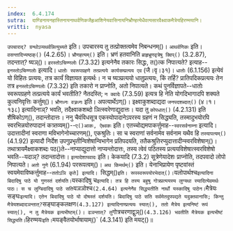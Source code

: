 ```yaml
---
index:  6.4.174
sutra:  दाण्डिनायनहास्तिनायनाथर्वणिकजैहृआशिनेयवासिनायनिभ्रौण्हत्येधैवत्यसारवैक्ष्वाकमैत्रेयहिरण्मयानि।
vritti:  nyasa
---
```


`उपचाराद्? ग्रन्थोऽप्यथर्वन्नित्युच्यते` इति। उपचारस्य तु तत्प्रोक्तत्वमेव निबन्धनम्()। `आथर्वणिकः` इति। `वसन्तादिभ्यष्ठक्()` (4.2.65)। 
`भ्रौणहत्यम्()` इति। भ्रणं हतवानिति `ब्राहृभ्रूणवृत्रेषु क्विप्()` (3.2.87), तदन्तात्? ष्यञ्()। `हरस्तोऽचिण्णलोः` (7.3.32) इत्यनेनैव तकारः सिद्धः, त()त्क निपात्यते? इत्याह--`इनस्तोऽचिण्णलोः` इत्यादि। `धातोः स्वरूपग्रहणे तत्प्रत्यये कार्यसम्प्रत्यय एव` (जै।वृ।३१)। `धातोः` (6.1.156) इत्येवं यो विहितः प्रत्ययः, तत्र कार्यं विज्ञायत इत्यर्थः। न च ष्यञ्प्रत्ययो धातुप्रत्ययः, किं तर्हि? प्रातिपदिकप्रत्ययः तेन तत्र `हनस्तोऽचिण्णलोः` (7.3.32) इति तकारो न प्राप्नोति, अतो निपात्यते। कथं पुनर्विज्ञापते--धातोः स्वरूपग्रहणे तत्प्रत्यये कार्यं भवतीति? नैतदस्ति; `न क्वादेः` (7.3.59) इत्यत्र हि नेति योगदिभागादपि शक्यते कुत्वनिवृत्तिः कर्त्तुम्()। `भ्रौणध्नः वत्र्रध्नः` इति। अपत्यार्थेऽण्()। इक्ष्वाकुशब्दाद्यदा `जनपदशब्दात्()` (४।१।१३८) इत्यादिनाञ्? भवति, तदैक्ष्वाकशब्दो ञित्स्वरेणाद्युदात्तः। यदा तु `कोपधात्()` (4.2.131) इति शैषिकोऽण्(), तदान्तोदात्तः। 
ननु चैवंविधसूत्र एकस्योपादानेऽपरस्य ग्रहणं न सिद्ध्यति, तस्मादुभयोरपि स्वरभिन्नयोरुपादानं कत्र्तव्यम्()--`ए()आकः, ऐक्ष्वकः` इति। एतच्चोद्यमपाकर्त्तुमाह--`स्वरसर्वनाम्ना` इत्यादि। उदात्तादीनां स्वराणा मविभागेनोच्चारणम्(), एकश्रुतिः। सा च स्वराणां सर्वनामेव सर्वनाम यथैव हि `तस्यापत्यम्()` (4.1.92) इत्यादौ निर्देश उपगुप्रभृतीन्विशेषान्विभागेन प्रतिपदयति, ततैकश्रुतिरप्युदात्तादीन्स्वरविशेषान्()। तथात्रायमैक्ष्वाकशब्दः पठ()ते--नाप्याद्युदात्तो नाप्यन्तोदात्तः, तस्य त्वेवं पठितस्य प्रत्ययविशेषात्स्वरविशेषो भवति--यदाञ्? तदान्तादोत्तः। 
`इत्यादेशापवादः` इति। केकयादि (7.3.2) सूत्रेणेयादेशः प्राप्नोति, तदपवादो लोपो निपात्यते। `अतो गुणे` (6.1.94) पररूपत्वम्()। 
`अथ किमर्थम्()` इति। येनाभिप्रायेण पृष्टवांस्तं स्वयमेवाविष्कर्त्तुमाह--`ततोऽञि कृते] इत्यादि। `सिद्धम्()` इति। रूपस्वरूपयोरभेदात्()। `यलोपार्थश्च` इत्यादिना बिदादिषु पाठे यो गुणस्तं दर्शयति। `यस्कादिषु च` इत्यादि। तत्र हि तस्य बहुषु गोत्रप्रत्ययस्य लुग्यथा स्यादित्येवमर्थः पाठः। स च लुग्बिदादिषु पाठे सति `यञञोश्च` (2.4.64) इत्यनेनैव सिद्ध्यतीति नार्थो यस्कादिषु पाठेन। `मैत्रेयः सङ्घः` इत्यादि। एतेन बिदादिषु पाठे यो दोषस्तं दर्शयति। बिदादिषु पाठे सति सर्वमेतदुपपद्यते यदुक्तवानासि; किन्तु मैत्रेयशब्दादञन्तात्? `सङ्घाङ्कलक्षण` (4.3.127) इत्यादिनाण्प्रत्ययः स्यात्(), ततो मैत्रेय इत्यनिष्टं रूपं स्यात्(), न तु मैत्रेयक इत्यभीष्टम्()। ढञन्तात्? तु `गोत्रचरणाद्वुञ्()` (4.3.126) भवतीति मैत्रेयक इत्यभीष्टं सिद्ध्यति। `हिरण्मयः` इति। `मयङ्वैतयोर्भाषायाम्()` (4.3.141) इति मयट्()॥
